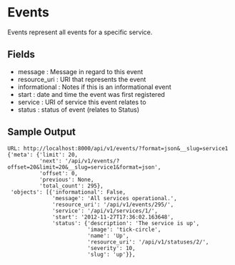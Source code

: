 Events
================

Events represent all events for a specific service.

Fields
---------
- message : Message in regard to this event
- resource_uri : URI that represents the event
- informational : Notes if this is an informational event
- start : date and time the event was first registered
- service : URI of service this event relates to
- status : status of event (relates to Status)

Sample Output
----------
```
URL: http://localhost:8000/api/v1/events/?format=json&__slug=service1
{'meta': {'limit': 20,
          'next': '/api/v1/events/?offset=20&limit=20&__slug=service1&format=json',
          'offset': 0,
          'previous': None,
          'total_count': 295},
 'objects': [{'informational': False,
              'message': 'All services operational.',
              'resource_uri': '/api/v1/events/295/',
              'service': '/api/v1/services/1/',
              'start': '2012-11-27T17:36:02.163648',
              'status': {'description': 'The service is up',
                         'image': 'tick-circle',
                         'name': 'Up',
                         'resource_uri': '/api/v1/statuses/2/',
                         'severity': 10,
                         'slug': 'up'}},
```

